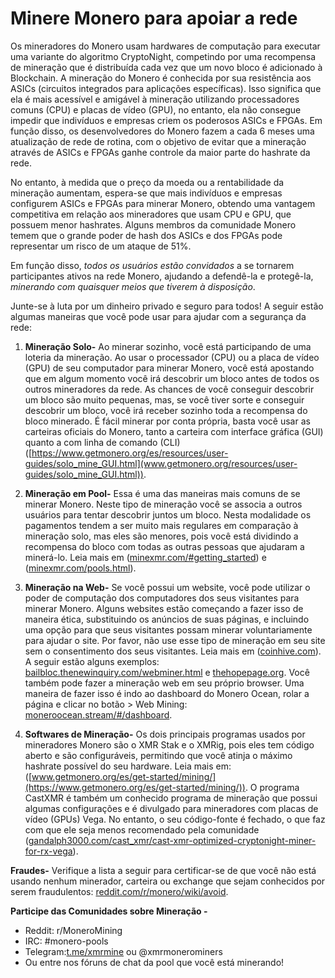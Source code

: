 # Minere Monero para apoiar a rede

Os mineradores do Monero usam hardwares de computação para executar uma variante do algoritmo CryptoNight, competindo por uma recompensa de mineração que é distribuída cada vez que um novo bloco é adicionado à Blockchain. A mineração do Monero é conhecida por sua resistência aos ASICs (circuitos integrados para aplicações específicas). Isso significa que ela é mais acessível e amigável à mineração utilizando processadores comuns (CPU) e placas de vídeo (GPU), no entanto, ela não consegue impedir que indivíduos e empresas criem os poderosos ASICs e FPGAs. Em função disso, os desenvolvedores do Monero fazem a cada 6 meses uma atualização de rede de rotina, com o objetivo de evitar que a mineração através de ASICs e FPGAs ganhe controle da maior parte do hashrate da rede.

No entanto, à medida que o preço da moeda ou a rentabilidade da mineração aumentam, espera-se que mais indivíduos e empresas configurem ASICs e FPGAs para minerar Monero, obtendo uma vantagem competitiva em relação aos mineradores que usam CPU e GPU, que possuem menor hashrates. Alguns membros da comunidade Monero temem que o grande poder de hash dos ASICs e dos FPGAs pode representar um risco de um ataque de 51%.

Em função disso, *todos os usuários estão convidados* a se tornarem participantes ativos na rede Monero, ajudando a defendê-la e protegê-la, *minerando com quaisquer meios que tiverem à disposição*. 

Junte-se à luta por um dinheiro privado e seguro para todos! A seguir estão algumas maneiras que você pode usar para ajudar com a segurança da rede:

1.	**Mineração Solo-** Ao minerar sozinho, você está participando de uma loteria da mineração. Ao usar o processador (CPU) ou a placa de vídeo (GPU) de seu computador para minerar Monero, você está apostando que em algum momento você irá descobrir um bloco antes de todos os outros mineradores da rede. As chances de você conseguir descobrir um bloco são muito pequenas, mas, se você tiver sorte e conseguir descobrir um bloco, você irá receber sozinho toda a recompensa do bloco minerado. É fácil minerar por conta própria, basta você usar as carteiras oficiais do Monero, tanto a carteira com interface gráfica (GUI) quanto a com linha de comando (CLI) ([https://www.getmonero.org/es/resources/user-guides/solo_mine_GUI.html](www.getmonero.org/resources/user-guides/solo_mine_GUI.html)).

2.	**Mineração em Pool-** Essa é uma das maneiras mais comuns de se minerar Monero. Neste tipo de mineração você se associa a outros usuários para tentar descobrir juntos um bloco. Nesta modalidade os pagamentos tendem a ser muito mais regulares em comparação à mineração solo, mas eles são menores, pois você está dividindo a recompensa do bloco com todas as outras pessoas que ajudaram a minerá-lo. Leia mais em ([minexmr.com/#getting_started](https://minexmr.com/#getting_started)) e ([minexmr.com/pools.html](https://minexmr.com/pools.html)).

3.	**Mineração na Web-** Se você possui um website, você pode utilizar o poder de computação dos computadores dos seus visitantes para minerar Monero. Alguns websites estão começando a fazer isso de maneira ética, substituindo os anúncios de suas páginas, e incluindo uma opção para que seus visitantes possam minerar voluntariamente para ajudar o site. Por favor, não use esse tipo de mineração em seu site sem o consentimento dos seus visitantes. Leia mais em ([coinhive.com](https://coinhive.com/)). A seguir estão alguns exemplos: [bailbloc.thenewinquiry.com/webminer.html](https://bailbloc.thenewinquiry.com/webminer.html) e [thehopepage.org](https://www.thehopepage.org/). Você também pode fazer a mineração web em seu próprio browser. Uma maneira de fazer isso é indo ao dashboard do Monero Ocean, rolar a página e clicar no botão > Web Mining: [moneroocean.stream/#/dashboard](https://moneroocean.stream/#/dashboard).

4.	**Softwares de Mineração-** Os dois principais programas usados por mineradores Monero são o XMR Stak e o XMRig, pois eles tem código aberto e são configuráveis, permitindo que você atinja o máximo hashrate possível do seu hardware. Leia mais em: ([www.getmonero.org/es/get-started/mining/](https://www.getmonero.org/es/get-started/mining/)). O programa CastXMR é também um conhecido programa de mineração que possui algumas configurações e é divulgado para mineradores com placas de vídeo (GPUs) Vega. No entanto, o seu código-fonte é fechado, o que faz com que ele seja menos recomendado pela comunidade ([gandalph3000.com/cast_xmr/cast-xmr-optimized-cryptonight-miner-for-rx-vega](http://www.gandalph3000.com/cast_xmr/cast-xmr-optimized-cryptonight-miner-for-rx-vega/)).

**Fraudes-** Verifique a lista a seguir para certificar-se de que você não está usando nenhum minerador, carteira ou exchange que sejam conhecidos por serem fraudulentos: [reddit.com/r/monero/wiki/avoid](https://www.reddit.com/r/monero/wiki/avoid/).

**Participe das Comunidades sobre Mineração -**
-	Reddit: r/MoneroMining
-	IRC: #monero-pools
-	Telegram:[t.me/xmrmine](https://t.me/xmrmine) ou @xmrmonerominers
-	Ou entre nos fóruns de chat da pool que você está minerando!

